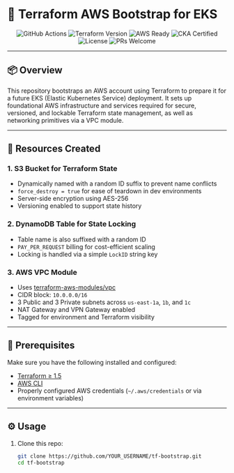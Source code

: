 # 🚀 Terraform AWS Bootstrap for EKS

<p align="center">
  <img src="https://img.shields.io/github/actions/workflow/status/YOUR_USERNAME/YOUR_REPO/deploy.yml?branch=main&label=CI%2FCD&logo=githubactions&style=flat-square" alt="GitHub Actions">
  <img src="https://img.shields.io/badge/Terraform-1.5%2B-blueviolet?logo=terraform&style=flat-square" alt="Terraform Version">
  <img src="https://img.shields.io/badge/AWS%20Ready-%E2%9C%85-green?logo=amazonaws&style=flat-square" alt="AWS Ready">
  <img src="https://img.shields.io/badge/Certified%20CKA-%F0%9F%8F%86-blue?style=flat-square" alt="CKA Certified">
  <img src="https://img.shields.io/github/license/YOUR_USERNAME/YOUR_REPO?style=flat-square" alt="License">
  <img src="https://img.shields.io/badge/PRs-welcome-brightgreen.svg?style=flat-square" alt="PRs Welcome">
</p>

---

## 📦 Overview

This repository bootstraps an AWS account using Terraform to prepare it for a future EKS (Elastic Kubernetes Service) deployment. It sets up foundational AWS infrastructure and services required for secure, versioned, and lockable Terraform state management, as well as networking primitives via a VPC module.

---

## 📁 Resources Created

### 1. S3 Bucket for Terraform State

- Dynamically named with a random ID suffix to prevent name conflicts
- `force_destroy = true` for ease of teardown in dev environments
- Server-side encryption using AES-256
- Versioning enabled to support state history

### 2. DynamoDB Table for State Locking

- Table name is also suffixed with a random ID
- `PAY_PER_REQUEST` billing for cost-efficient scaling
- Locking is handled via a simple `LockID` string key

### 3. AWS VPC Module

- Uses [terraform-aws-modules/vpc](https://github.com/terraform-aws-modules/terraform-aws-vpc)
- CIDR block: `10.0.0.0/16`
- 3 Public and 3 Private subnets across `us-east-1a`, `1b`, and `1c`
- NAT Gateway and VPN Gateway enabled
- Tagged for environment and Terraform visibility

---

## 🧠 Prerequisites

Make sure you have the following installed and configured:

- [Terraform ≥ 1.5](https://www.terraform.io/downloads)
- [AWS CLI](https://aws.amazon.com/cli/)
- Properly configured AWS credentials (`~/.aws/credentials` or via environment variables)

---

## ⚙️ Usage

1. Clone this repo:
   ```bash
   git clone https://github.com/YOUR_USERNAME/tf-bootstrap.git
   cd tf-bootstrap
